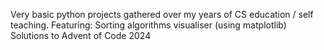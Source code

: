Very basic python projects gathered over my years of CS education / self teaching.
Featuring:
Sorting algorithms visualiser (using matplotlib)
Solutions to Advent of Code 2024
